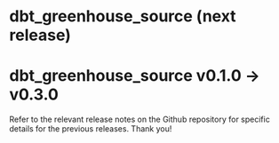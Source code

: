 # dbt_greenhouse_source (next release)

# dbt_greenhouse_source v0.1.0 -> v0.3.0
Refer to the relevant release notes on the Github repository for specific details for the previous releases. Thank you!